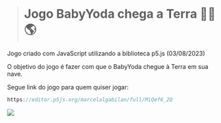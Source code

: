 ># Jogo BabyYoda chega a Terra 🖖🏻🌎
Jogo criado com JavaScript utilizando a biblioteca p5.js (03/08/2023)

O objetivo do jogo é fazer com que o BabyYoda chegue à Terra em sua nave.

Segue link do jogo para quem quiser jogar:
~~~ JavaScript
https://editor.p5js.org/marcelalgabilan/full/MiQef6_2Q
~~~


<img src="/BabyYodaChegaATerra.gif">
